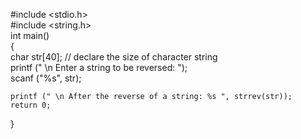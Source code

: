 #include <stdio.h>  
#include <string.h>  
int main()  
{  
    char str[40]; // declare the size of character string  
    printf (" \n Enter a string to be reversed: ");  
    scanf ("%s", str);  
      
    printf (" \n After the reverse of a string: %s ", strrev(str));  
    return 0;  
}  
